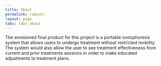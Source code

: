 ```yaml
---
title: About
permalink: /about/
layout: page
tabs: tabs_about
---
```

The envisioned final product for this project is a portable iontophoresis system that allows users to undergo treatment without restricted mobility. The system would also allow the user to see treatment effectiveness from current and prior treatments sessions in order to make educated adjustments to treatment plans.